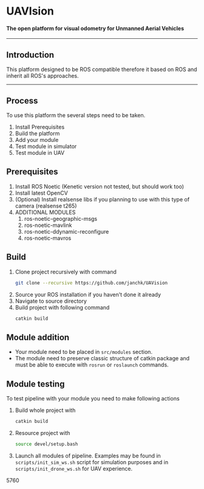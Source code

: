 # UAVIsion
#### The open platform for visual odometry for Unmanned Aerial Vehicles
---
## Introduction
This platform designed to be ROS compatible therefore it based on ROS and inherit all ROS's approaches.

---
## Process
To use this platform the several steps need to be taken.
1. Install Prerequisites
2. Build the platform
3. Add your module
4. Test module in simulator
5. Test module in UAV

## Prerequisites
1. Install ROS Noetic (Kenetic version not tested, but should work too)
2. Install latest OpenCV
3. (Optional) Install realsense libs if you planning to use with this type of camera (realsense t265)
4. ADDITIONAL MODULES
   1. ros-noetic-geographic-msgs
   2. ros-noetic-mavlink
   3. ros-noetic-ddynamic-reconfigure
   4. ros-noetic-mavros

## Build
1. Clone project recursively with command 
    ```bash 
    git clone --recursive https://github.com/janchk/UAVision
    ```
2. Source your ROS installation if you haven't done it already 
3. Navigate to source directory
4. Build project with following command
    ```bash 
    catkin build 
    ```

## Module addition
* Your module need to be placed in `src/modules` section. 
* The module need to preserve classic  structure of catkin package and must be able to execute with `rosrun` or `roslaunch` commands.

## Module testing
To test pipeline with your module you need to make following actions
1. Build whole project with 
   ```bash 
   catkin build 
   ```
2. Resource project with 
   ```bash 
   source devel/setup.bash
   ```
3. Launch all modules of pipeline. Examples may be found in `scripts/init_sim_ws.sh` script for simulation purposes and in `scripts/init_drone_ws.sh` for UAV experience.

5760